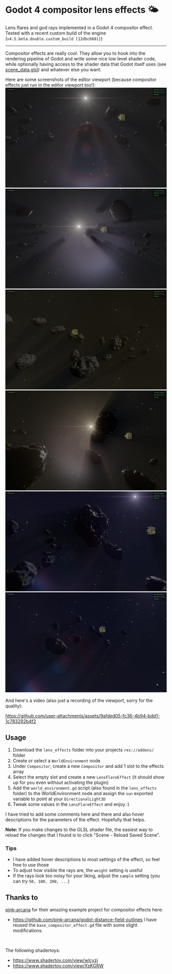 # Godot 4 compositor lens effects 🌤️
Lens flares and god rays implemented in a Godot 4 compositor effect. Tested with a recent custom build of the engine (`v4.5.beta.double.custom_build [12dbc6681]`)

---

Compositor effects are really cool. They allow you to hook into the rendering pipeline of Godot and write some nice low level shader code, while optionally having access to the shader data that Godot itself uses (see [scene_data.glsl](addons/lens_effects/shader_includes/scene_data.glsl)) and whatever else you want.

Here are some screenshots of the editor viewport (because compositor effects just run in the editor viewport too!):
![screenshot1](media/screenshot1.png)
![screenshot2](media/screenshot2.png)
![screenshot3](media/screenshot3.png)
![screenshot3](media/screenshot4.png)
![screenshot3](media/screenshot5.png)
![screenshot3](media/screenshot6.png)

And here's a video (also just a recording of the viewport, sorry for the quality):

https://github.com/user-attachments/assets/9afded05-fc36-4b94-bdd1-1c783292b4f2




## Usage
1. Download the `lens_effects` folder into your projects `res://addons/` folder
2. Create or select a `WorldEnvironment` node
3. Under `Compositor`, create a new `Compositor` and add 1 slot to the effects array
4. Select the empty slot and create a new `LensFlareEffect` (it should show up for you even without activating the plugin)
5. Add the `world_environment.gd` script (also found in the `lens_effects` folder) to the WorldEnvironment node and assign the `sun` exported variable to point at your `DirectionalLight3D`
6. Tweak some values in the `LensFlareEffect` and enjoy :)

I have tried to add some comments here and there and also hover descriptions for the parameters of the effect. Hopefully that helps.

**Note:** If you make changes to the GLSL shader file, the easiest way to reload the changes that I found is to click "Scene - Reload Saved Scene".

### Tips
- I have added hover descriptions to most settings of the effect, so feel free to use those
- To adjust how visible the rays are, the `weight` setting is useful
- If the rays look too noisy for your liking, adjust the `sample` setting (you can try `50, 100, 200, ...`)


## Thanks to
[pink-arcana](https://github.com/pink-arcana) for their amazing example project for compositor effects here:
- https://github.com/pink-arcana/godot-distance-field-outlines
I have reused the `base_compositor_effect.gd` file with some slight modifications.

<br>

The following shadertoys:
- https://www.shadertoy.com/view/wlcyzj
- https://www.shadertoy.com/view/XsKGRW
